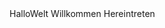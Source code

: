 <?xml version="1.0" encoding="utf-8"?>
<resources>
    <string name="app_name">HalloWelt</string>
    <string name="titulo_app">Willkommen</string>
    <string name="boton">Hereintreten</string>
</resources>
